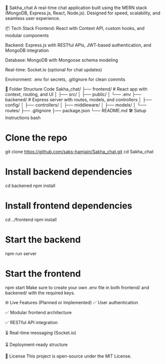 🚀 Sakha_chat
A real-time chat application built using the MERN stack (MongoDB, Express.js, React, Node.js). Designed for speed, scalability, and seamless user experience.

📦 Tech Stack
Frontend: React with Context API, custom hooks, and modular components

Backend: Express.js with RESTful APIs, JWT-based authentication, and MongoDB integration

Database: MongoDB with Mongoose schema modeling

Real-time: Socket.io (optional for chat updates)

Environment: .env for secrets, .gitignore for clean commits

📁 Folder Structure
Code
Sakha_chat/
├── frontend/       # React app with context, routing, and UI
│   ├── src/
│   ├── public/
│   └── .env
├── backened/       # Express server with routes, models, and controllers
│   ├── config/
│   ├── controllers/
│   ├── middleware/
│   ├── models/
│   └── routes/
├── .gitignore
├── package.json
└── README.md
🛠 Setup Instructions
bash
# Clone the repo
git clone https://github.com/saks-hamjain/Sakha_chat.git
cd Sakha_chat

# Install backend dependencies
cd backened
npm install

# Install frontend dependencies
cd ../frontend
npm install

# Start the backend
npm run server

# Start the frontend
npm start
Make sure to create your own .env file in both frontend/ and backened/ with the required keys.

🌐 Live Features (Planned or Implemented)
✅ User authentication

✅ Modular frontend architecture

✅ RESTful API integration

⏳ Real-time messaging (Socket.io)

⏳ Deployment-ready structure

📄 License
This project is open-source under the MIT License.
